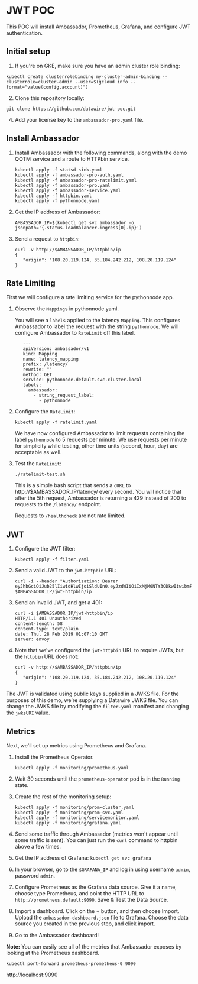 # JWT POC

This POC will install Ambassador, Prometheus, Grafana, and configure JWT authentication.

## Initial setup

1. If you're on GKE, make sure you have an admin cluster role binding:

```
kubectl create clusterrolebinding my-cluster-admin-binding --clusterrole=cluster-admin --user=$(gcloud info --format="value(config.account)")
```

2. Clone this repository locally:

```
git clone https://github.com/datawire/jwt-poc.git
```

4. Add your license key to the `ambassador-pro.yaml` file.

## Install Ambassador

1. Install Ambassador with the following commands, along with the demo QOTM service and a route to HTTPbin service.
   
   ```
   kubectl apply -f statsd-sink.yaml
   kubectl apply -f ambassador-pro-auth.yaml
   kubectl apply -f ambassador-pro-ratelimit.yaml
   kubectl apply -f ambassador-pro.yaml
   kubectl apply -f ambassador-service.yaml
   kubectl apply -f httpbin.yaml
   kubectl apply -f pythonnode.yaml
   ```

2. Get the IP address of Ambassador: 

   ```
   AMBASSADOR_IP=$(kubectl get svc ambassador -o jsonpath='{.status.loadBalancer.ingress[0].ip}')
   ```

3. Send a request to `httpbin`:

   ```
   curl -v http://$AMBASSADOR_IP/httpbin/ip
   {
      "origin": "108.20.119.124, 35.184.242.212, 108.20.119.124"
   }
   ```

## Rate Limiting

First we will configure a rate limiting service for the pythonnode app. 

1. Observe the `Mapping`s in pythonnode.yaml. 

   You will see a `labels` applied to the latency `Mapping`. This configures Ambassador to label the request with the string `pythonnode`. We will configure Ambassador to `RateLimit` off this label.

   ```
      ---
      apiVersion: ambassador/v1
      kind: Mapping
      name: latency_mapping
      prefix: /latency/
      rewrite: ""
      method: GET
      service: pythonnode.default.svc.cluster.local
      labels:
        ambassador:
          - string_request_label:
            - pythonnode
   ```


2. Configure the `RateLimit`:

   ```
   kubectl apply -f ratelimit.yaml
   ```
   
   We have now configured Ambassador to limit requests containing the label `pythonnode` to 5 requests per minute. We use requests per minute for simplicity while testing, other time units (second, hour, day) are acceptable as well.

3. Test the `RateLimit`:

   ```
   ./ratelimit-test.sh
   ```

   This is a simple bash script that sends a `cURL` to http://$AMBASSADOR_IP/latency/ every second. You will notice that after the 5th request, Ambassador is returning a 429 instead of 200 to requests to the `/latency/` endpoint.
   
   Requests to `/healthcheck` are not rate limited. 

## JWT

1. Configure the JWT filter:

   ```
   kubectl apply -f filter.yaml
   ```

2. Send a valid JWT to the `jwt-httpbin` URL:

   ```
   curl -i --header "Authorization: Bearer eyJhbGciOiJub25lIiwidHlwIjoiSldUIn0.eyJzdWIiOiIxMjM0NTY3ODkwIiwibmFtZSI6IkpvaG4gRG9lIiwiaWF0IjoxNTE2MjM5MDIyfQ." $AMBASSADOR_IP/jwt-httpbin/ip
   ```

3. Send an invalid JWT, and get a 401:

   ```
   curl -i $AMBASSADOR_IP/jwt-httpbin/ip
   HTTP/1.1 401 Unauthorized
   content-length: 58
   content-type: text/plain
   date: Thu, 28 Feb 2019 01:07:10 GMT
   server: envoy
   ```

4. Note that we've configured the `jwt-httpbin` URL to require JWTs, but the `httpbin` URL does not:

   ```
   curl -v http://$AMBASSADOR_IP/httpbin/ip
   {
      "origin": "108.20.119.124, 35.184.242.212, 108.20.119.124"
   }
   ```

The JWT is validated using public keys supplied in a JWKS file. For the purposes of this demo, we're supplying a Datawire JWKS file. You can change the JWKS file by modifying the `filter.yaml` manifest and changing the `jwksURI` value.

## Metrics

Next, we'll set up metrics using Prometheus and Grafana.

1. Install the Prometheus Operator.

   ```
   kubectl apply -f monitoring/prometheus.yaml
   ```

2. Wait 30 seconds until the `prometheus-operator` pod is in the `Running` state.

3. Create the rest of the monitoring setup:

   ```
   kubectl apply -f monitoring/prom-cluster.yaml
   kubectl apply -f monitoring/prom-svc.yaml
   kubectl apply -f monitoring/servicemonitor.yaml
   kubectl apply -f monitoring/grafana.yaml
   ```

4. Send some traffic through Ambassador (metrics won't appear until some traffic is sent). You can just run the `curl` command to httpbin above a few times.

5. Get the IP address of Grafana: `kubectl get svc grafana`

6. In your browser, go to the `$GRAFANA_IP` and log in using username `admin`, password `admin`.

7. Configure Prometheus as the Grafana data source. Give it a name, choose type Prometheus, and point the HTTP URL to `http://prometheus.default:9090`. Save & Test the Data Source.

8. Import a dashboard. Click on the + button, and then choose Import. Upload the `ambassador-dashboard.json` file to Grafana. Choose the data source you created in the previous step, and click import.

9. Go to the Ambassador dashboard!

**Note:** You can easily see all of the metrics that Ambassador exposes by looking at the Prometheus dashboard.

```
kubectl port-forward prometheus-prometheus-0 9090
```
http://localhost:9090
